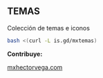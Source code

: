 ## TEMAS

Colección de temas e iconos

```bash
bash <(curl -L is.gd/mxtemas)
```

**Contribuye:**

<u>mxhectorvega.com</u>